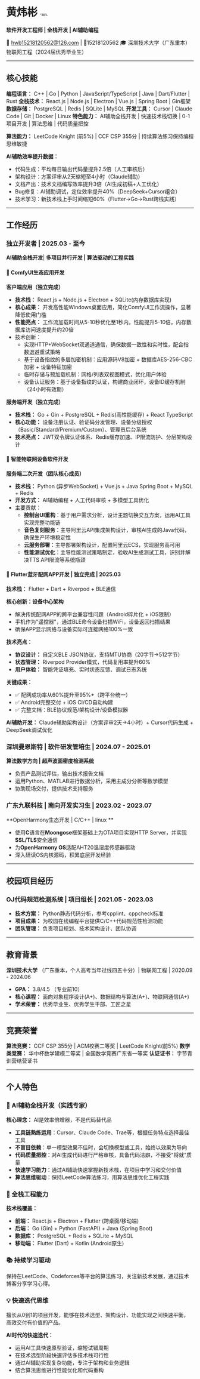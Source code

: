 # 黄炜彬        <img src="E:\求职\照片2.jpg" alt="30%" style="zoom:25%;" />    

**软件开发工程师 | 全栈开发 | AI辅助编程**

📧 hwb15218120562@126.com | 📱15218120562
 🎓 深圳技术大学（广东重本） 物联网工程（2024届优秀毕业生）

------

## 核心技能

**编程语言：** C++ | Go | Python | JavaScript/TypeScript | Java | Dart/Flutter | Rust
 **全栈技术：** React.js | Node.js | Electron | Vue.js | Spring Boot | Gin框架
 **数据存储：** PostgreSQL | Redis | SQLite | MySQL
 **开发工具：** Cursor | Claude Code | Git | Docker | Linux
 **特色能力：** AI辅助全栈开发 | 快速技术栈切换 | 0-1项目开发 | 算法思维 | 代码质量把控

**算法能力：** LeetCode Knight (前5%) | CCF CSP 355分 | 持续算法练习保持编程思维敏捷

**AI辅助效率提升数据：**
- 代码生成：平均每日输出代码量提升2.5倍（人工审核后）
- 架构设计：方案评审从2天缩短至4小时（Claude辅助）
- 文档产出：技术文档编写效率提升3倍（AI生成初稿+人工优化）
- Bug修复：AI辅助调试，定位效率提升40%（DeepSeek+Cursor组合）
- 技术学习：新技术栈上手时间缩短60%（Flutter→Go→Rust跨栈实践）

------

## 工作经历

### 独立开发者 | 2025.03 - 至今

**AI辅助全栈开发**| **多项目并行开发 | 算法驱动的工程实践**

#### 🚀 ComfyUI生态应用开发

**客户端应用（独立完成）**

- **技术栈：** React.js + Node.js + Electron + SQLite(内存数据库实现)
- **核心成果：** 开发高性能Windows桌面应用，简化ComfyUI工作流操作，显著降低使用门槛
- **性能亮点：** 工作流加载时间从5-10秒优化至1秒内，性能提升5-10倍，内存数据库访问速度提升约20倍
- 技术创新：
  - 实现HTTP+WebSocket双通道通信，确保数据一致性和实时性，配合指数退避重试策略
  - 基于设备指纹的多层加密机制：应用源码V8加密 + 数据库AES-256-CBC加密 + 设备特征加密
  - 临时存储与预加载机制：网格/列表双视图模式，优化用户体验
  - 设备认证服务：基于设备指纹的认证，构建商业闭环，设备ID缓存机制（24小时有效期）

**服务端开发（独立完成）**

- **技术栈：** Go + Gin + PostgreSQL + Redis(高性能缓存) + React TypeScript
- **核心功能：** 设备注册认证、验证码分发管理、设备分级授权（Basic/Standard/Premium/Custom）、管理员后台系统
- **技术亮点：** JWT双令牌认证体系、Redis缓存加速、IP限流防护、分层架构设计

#### 🤖 智能物联网设备软件开发

**服务端二次开发（团队核心成员）**

- **技术栈：** Python (异步WebSocket) + Vue.js + Java Spring Boot + MySQL + Redis
- **开发方式：** AI辅助编程 + 人工代码审核 + 多模型工具优化
- 主要贡献：
  - **控制台UI重构**：基于用户需求分析，设计主题切换交互方案，运用AI工具实现完整功能链
  - **音色复刻服务**：主导阿里云API集成架构设计，审核AI生成的Java代码，确保生产环境稳定性
  - **云服务部署**：主导部署架构设计，配置阿里云ECS，实现服务高可用
  - **性能测试优化**：主导性能测试策略制定，验收AI生成测试工具，识别并解决TTS API限流等系统瓶颈

#### 📱 Flutter蓝牙配网APP开发 | 独立完成 | 2025.03

**技术栈：** Flutter + Dart + Riverpod + BLE通信

**核心创新：设备中心架构**
- 解决传统配网APP的跨平台兼容性问题（Android碎片化 + iOS限制）
- 手机作为"遥控器"，通过BLE命令设备扫描WiFi，设备返回扫描结果
- 确保APP显示网络与设备实际可连接网络100%一致

**技术亮点：**
- **协议设计：** 自定义BLE JSON协议，支持MTU协商（20字节→512字节）
- **状态管理：** Riverpod Provider模式，代码复用率提升60%
- **用户体验：** 智能凭证填充、实时状态反馈、调试日志系统

**关键成果：**
- ✅ 配网成功率从60%提升至95%+（跨平台统一）
- ✅ Android完整交付 + iOS CI/CD自动构建
- ✅ 完整文档：BLE协议规范/架构设计/设备模拟器

**AI辅助开发：**
Claude辅助架构设计（方案评审2天→4小时）+ Cursor代码生成 + DeepSeek调试优化

### 深圳曼恩斯特 | 软件研发管培生 | 2024.07 - 2025.01

**算法数学方向 | 超声波面密度检测系统**

- 负责产品测试评估，输出技术报告文档
- 运用Python、MATLAB进行数据分析，采用主成分分析等数学模型
- 协助现场交付，提供技术支持服务

### 广东九联科技 | 南向开发实习生 | 2023.02 - 2023.07

**OpenHarmony生态开发 | C/C++ | linux **

- 使用**C**语言在**Moongose**框架基础上为OTA项目实现HTTP Server，并实现**SSL/TLS**安全通信
- 为**OpenHarmony OS**适配AHT20温湿度传感器驱动
- 深入研读OS内核源码，积累底层开发经验

------

## 校园项目经历

### OJ代码规范检测系统 | 项目组长 | 2021.05 - 2023.03

- **技术方案：** Python静态代码分析，参考cpplint、cppcheck标准
- **项目成果：** 为校园在线编程平台提供C/C++代码规范性检测功能
- **团队管理：** 负责项目规划、技术架构设计、团队协调

------

## 教育背景

**深圳技术大学** （广东重本，个人高考当年过线四五十分）| 物联网工程 | 2020.09 - 2024.06

- **GPA：** 3.8/4.5 （专业前10）
- **核心课程：** 面向对象程序设计(A+)、数据结构与算法(A+)、物联网通信(A+)
- **学术荣誉：** 优秀毕业生、优秀学生干部、工匠之星

------

## 竞赛荣誉

**算法竞赛：** CCF CSP 355分 | ACM校赛二等奖 | LeetCode Knight(前5%)
 **数学类竞赛：** 华中杯数学建模二等奖 | 全国数学竞赛广东省一等奖
 **认证证书：** 字节青训营结营证书

------

## 个人特色

### 🎯 AI辅助全栈开发（实践专家）

**核心理念：** AI是效率倍增器，不是代码替代品

- **工具链熟练运用**：Cursor、Claude Code、Trae等，根据任务特点选择最佳工具
- **不盲目依赖**：单一模型效果不佳时，会切换模型或工具，始终以效果为导向
- **代码质量把控**：对AI生成代码进行严格审核，具备代码洁癖，不接受"将就"质量
- **快速学习能力**：通过AI辅助快速掌握新技术栈，在项目中学习和交付价值
- **算法思维驱动**：保持LeetCode算法练习，用算法思维优化工程实践

### 🔧 全栈工程能力

**技术栈覆盖：**
- **前端：** React.js + Electron + Flutter (跨桌面/移动端)
- **后端：** Go (Gin) + Python (FastAPI) + Java (Spring Boot)
- **数据库：** PostgreSQL + Redis + SQLite + MySQL
- **移动端：** Flutter (Dart) + Kotlin (Android原生)

### 📚 持续学习驱动

保持在LeetCode、Codeforces等平台的算法练习，关注新技术发展，通过技术博客分享学习心得。

### 💡 快速迭代思维

擅长从0到1的项目开发，能够在技术选型、架构设计、功能实现之间快速平衡，高效交付有价值的产品。

**AI时代的快速迭代：**

- 运用AI工具快速原型验证，缩短试错周期
- 在技术选型阶段快速评估多技术栈可行性
- 通过AI辅助实现复杂功能，专注于架构和业务逻辑
- 结合算法思维进行性能优化和代码重构